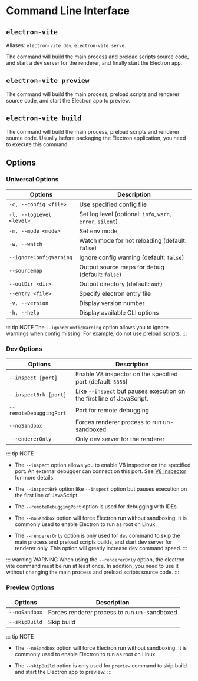 # Command Line Interface

## `electron-vite`

Aliases: `electron-vite dev`, `electron-vite serve`.

The command will build the main process and preload scripts source code, and start a dev server for the renderer, and finally start the Electron app.

## `electron-vite preview`

The command will build the main process, preload scripts and renderer source code, and start the Electron app to preview.


## `electron-vite build`

The command will build the main process, preload scripts and renderer source code. Usually before packaging the Electron application, you need to execute this command.

## Options

### Universal Options

| Options                   | Description                   |
| ------------------------- | ----------------------------  |
| `-c, --config <file>`     | Use specified config file |
| `-l, --logLevel <level>`  | Set log level (optional: `info`, `warn`, `error`, `silent`) |
| `-m, --mode <mode>`       | Set env mode |
| `-w, --watch`             | Watch mode for hot reloading (default: `false`) |
| `--ignoreConfigWarning`   | Ignore config warning (default: `false`) |
| `--sourcemap`             | Output source maps for debug (default: `false`) |
| `--outDir <dir>`          | Output directory (default: `out`)  |
| `--entry <file>`          | Specify electron entry file  |
| `-v, --version`	          | Display version number |
| `-h, --help`	            | Display available CLI options |

::: tip NOTE
The `--ignoreConfigWarning` option allows you to ignore warnings when config missing. For example, do not use preload scripts.
:::

### Dev Options

| Options                   | Description                   |
| ------------------------- | ----------------------------  |
| `--inspect [port]`	    | Enable V8 inspector on the specified port (default: `5858`) |
| `--inspectBrk [port]`	    | Like `--inspect` but pauses execution on the first line of JavaScript. |
| `--remoteDebuggingPort`	| Port for remote debugging |
| `--noSandbox`             | Forces renderer process to run un-sandboxed |
| `--rendererOnly`	        | Only dev server for the renderer |

::: tip NOTE
- The `--inspect` option allows you to enable V8 inspector on the specified port. An external debugger can connect on this port. See [V8 Inspector](debugging.md#v8-inspector-e-g-chrome-devtools) for more details.

- The `--inspectBrk` option like `--inspect` option but pauses execution on the first line of JavaScript.

- The `--remoteDebuggingPort` option is used for debugging with IDEs.

- The `--noSandbox` option will force Electron run without sandboxing. It is commonly used to enable Electron to run as root on Linux.

- The `--rendererOnly` option is only used for `dev` command to skip the main process and preload scripts builds, and start dev server for renderer only. This option will greatly increase dev command speed.
:::

::: warning WARNING
When using the `--rendererOnly` option, the electron-vite command must be run at least once. In addition, you need to use it without changing the main process and preload scripts source code.
:::

### Preview Options

| Options                   | Description                   |
| ------------------------- | ----------------------------  |
| `--noSandbox`             | Forces renderer process to run un-sandboxed |
| `--skipBuild`	            | Skip build |

::: tip NOTE
- The `--noSandbox` option will force Electron run without sandboxing. It is commonly used to enable Electron to run as root on Linux.

- The `--skipBuild` option is only used for `preview` command to skip build and start the Electron app to preview.
:::
